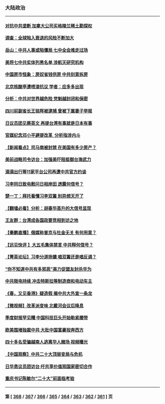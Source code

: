 ### 大陆政治
---
#### [对抗中共垄断 加拿大公司买格陵兰稀土勘探权](../../pages/ncid277/n13808491.md) 
#### [调查：全球陷入衰退的风险不断加大](../../pages/ncid277/n13808549.md) 
#### [岳山：中共人事或陷僵局 七中全会难走过场](../../pages/ncid277/n13808465.md) 
#### [美将七中共实体列黑名单 涉航天研究机构](../../pages/ncid277/n13808533.md) 
#### [中国房市怪象：房奴省钱供房 中共刻意拆房](../../pages/ncid277/n13808524.md) 
#### [北京核酸亭遭喷漆抗议 学者：应多多出现](../../pages/ncid277/n13808352.md) 
#### [分析：中共对世界越危险 党魁越封闭和保密](../../pages/ncid277/n13807964.md) 
#### [四川前副省长王铭晖被逮捕 曾被下属妻子举报](../../pages/ncid277/n13808400.md) 
#### [日议员团见蔡英文 再提台湾有事就是日本有事](../../pages/ncid277/n13808307.md) 
#### [官媒纪念邓小平避提改革  分析指涉内斗](../../pages/ncid277/n13808255.md) 
#### [【新闻看点】司马南被封禁 在美国有多少房产？](../../pages/ncid277/n13807882.md) 
#### [美前战略司令访台：加强美吓阻抵御台海武力](../../pages/ncid277/n13808240.md) 
#### [滴滴出行等11家平台公司再遭中共官方约谈](../../pages/ncid277/n13808179.md) 
#### [习李同日致电慰问日相岸田 透露何信号？](../../pages/ncid277/n13807974.md) 
#### [楚一丁：拜托看懂习李双簧 别异想天开了](../../pages/ncid277/n13808170.md) 
#### [【翻墙必看】分析：胡春华高升的大信号显现](../../pages/ncid277/n13808142.md) 
#### [王友群：台湾成各国政要竞相到访之地](../../pages/ncid277/n13807989.md) 
#### [【秦鹏直播】俄媒称普京与杜金无关 有何用意？](../../pages/ncid277/n13807973.md) 
#### [【远见快评 】大五毛集体禁言 中共释何信号？](../../pages/ncid277/n13807969.md) 
#### [【菁英论坛】习李分道扬镳 唱双簧还是唱反调？](../../pages/ncid277/n13807948.md) 
#### [“你不知道中共有多邪恶”美力促盟友封杀华为](../../pages/ncid277/n13807923.md) 
#### [中共限电持续 冲击特斯拉等制造商和电动车主](../../pages/ncid277/n13807864.md) 
#### [《春，又见香港》疑造假 揭中共大外宣一条龙](../../pages/ncid277/n13807803.md) 
#### [【微视频】改革派变味 北戴河会议后降息](../../pages/ncid277/n13807743.md) 
#### [季度财报罕见糟 中国科技巨头开始勒紧腰带](../../pages/ncid277/n13807769.md) 
#### [欧美围堵独裁中共 大批中国富豪投奔西方](../../pages/ncid277/n13807782.md) 
#### [四十多名受骗越南人逃离华人赌场 视频曝光](../../pages/ncid277/n13807700.md) 
#### [【中国观察】中共二十大顶层变局与危机](../../pages/ncid277/n13807625.md) 
#### [日华恳议员团访台 吁共享价值观国家密切合作](../../pages/ncid277/n13807645.md) 
#### [重庆书记陈敏尔“二十大”前面临考验](../../pages/ncid277/n13807462.md) 

---
#### 第 [ [368](./368.md) / [367](./367.md) / [366](./366.md) / [365](./365.md) / [364](./364.md) / [363](./363.md) / [362](./362.md) / [361](./361.md) ] 页
